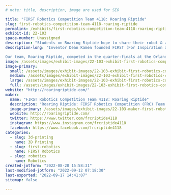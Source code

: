 ```yaml
---
# note: title, description, image are used for SEO

title: "FIRST Robotics Competition Team 4118: Roaring Riptide"
slug: first-robotics-competition-team-4118-roaring-riptide
permalink: /exhibits/first-robotics-competition-team-4118-roaring-riptide/
exhibit-id: 22-103
space-number: Unassigned
description: "Students on Roaring Riptide hope to share their robot & assistive technology work with attendees."
description-long: "Inventor Dean Kamen founded FIRST (For Inspiration and Recognition of Science and Technology) in 1989. FIRST is about inspiring innovation, igniting curiosity, and creating pathways for students in the STEM (Science, Technology, Engineering, and Math) fields. Each January, teams from around the world are tasked with a challenge during a Season Kickoff Event. During the build season (following kickoff) teams work through the design process, with the ultimate goal of building a successful competition robot.  In the months of March and April, teams compete at district, regional, and world competitions.

Our team, Roaring Riptide, competed in the quarter-finals at the Orlando Regional Competition in March 2022. We hope to share more about our student-designed and built robot with you in our FIRST Robotics booth demo."
image: /assets/images/exhibit-images/22-103-exhibit-first-robotics-competition-team-4118-roaring-riptide-43-roaring-riptide-logo-2022-white-bg-4578-large.png
image-primary: 
  small: /assets/images/exhibit-images/22-103-exhibit-first-robotics-competition-team-4118-roaring-riptide-43-roaring-riptide-logo-2022-white-bg-4578-small.png
  medium: /assets/images/exhibit-images/22-103-exhibit-first-robotics-competition-team-4118-roaring-riptide-43-roaring-riptide-logo-2022-white-bg-4578-medium.png
  large: /assets/images/exhibit-images/22-103-exhibit-first-robotics-competition-team-4118-roaring-riptide-43-roaring-riptide-logo-2022-white-bg-4578-large.png
  full: /assets/images/exhibit-images/22-103-exhibit-first-robotics-competition-team-4118-roaring-riptide-43-roaring-riptide-logo-2022-white-bg-4578-full.png
website: "http://roaringriptide.com/"
maker: 
  name: "FIRST Robotics Competition Team 4118: Roaring Riptide"
  description: "Roaring Riptide: FIRST Robotics Competition (FRC) Team 4118, was founded in 2011 at P.K. Yonge DRS in Gainesville, Florida. Our high-school team is part of a K-12, public research school that&#039;s a subset of the College of Education at the University of Florida. Though we’ve had many successes as a team, we’re most proud of our work in Assistive Technology. In February 2020, we founded our #FIRSTwithAT program and have gained the support and recognition from 4 local college student organizations, as well as national organizations for our work. In addition to these partnerships, the students of Roaring Riptide have contributed over 4500 hours to promote STEM education, assistive technology outreach, and within the other FIRST program levels."
  image-primary: /assets/images/exhibit-images/22-103-maker-first-robotics-competition-team-4118-roaring-riptide-roaring-riptide-logo-2022-white-bg-medium.png
  website: http://roaringriptide.com/
  twitter: https://www.twitter.com/frcriptide4118
  instagram: https://www.instagram.com/frcriptide4118
  facebook: https://www.facebook.com/frcriptide4118
categories: 
  - slug: 3d-printing
    name: 3D Printing
  - slug: first-robotics
    name: FIRST Robotics
  - slug: robotics
    name: Robotics
created-jotform: "2022-08-28 15:58:31"
last-modified-jotform: "2022-09-12 07:18:30"
last-exported: "2022-09-17 14:41:07"
sitemap: false

---
```

